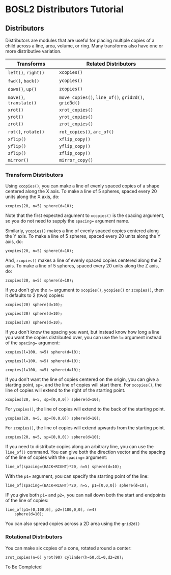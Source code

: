 # BOSL2 Distributors Tutorial

## Distributors

Distributors are modules that are useful for placing multiple copies of a child
across a line, area, volume, or ring.  Many transforms also have one or more
distributive variation.

Transforms              | Related Distributors
----------------------- | ---------------------
`left()`, `right()`     | `xcopies()`
`fwd()`, `back()`       | `ycopies()`
`down()`, `up()`        | `zcopies()`
`move()`, `translate()` | `move_copies()`, `line_of()`, `grid2d()`, `grid3d()`
`xrot()`                | `xrot_copies()`
`yrot()`                | `yrot_copies()`
`zrot()`                | `zrot_copies()`
`rot()`, `rotate()`     | `rot_copies()`, `arc_of()`
`xflip()`               | `xflip_copy()`
`yflip()`               | `yflip_copy()`
`zflip()`               | `zflip_copy()`
`mirror()`              | `mirror_copy()`


### Transform Distributors
Using `xcopies()`, you can make a line of evenly spaced copies of a shape
centered along the X axis.  To make a line of 5 spheres, spaced every 20
units along the X axis, do:
```openscad
xcopies(20, n=5) sphere(d=10);
```
Note that the first expected argument to `xcopies()` is the spacing argument,
so you do not need to supply the `spacing=` argument name.

Similarly, `ycopies()` makes a line of evenly spaced copies centered along the
Y axis. To make a line of 5 spheres, spaced every 20 units along the Y
axis, do:
```openscad
ycopies(20, n=5) sphere(d=10);
```

And, `zcopies()` makes a line of evenly spaced copies centered along the Z axis.
To make a line of 5 spheres, spaced every 20 units along the Z axis, do:
```openscad
zcopies(20, n=5) sphere(d=10);
```

If you don't give the `n=` argument to `xcopies()`, `ycopies()` or `zcopies()`,
then it defaults to 2 (two) copies:
```openscad
xcopies(20) sphere(d=10);
```

```openscad
ycopies(20) sphere(d=10);
```

```openscad
zcopies(20) sphere(d=10);
```

If you don't know the spacing you want, but instead know how long a line you want
the copies distributed over, you can use the `l=` argument instead of the `spacing=`
argument:
```openscad
xcopies(l=100, n=5) sphere(d=10);
```

```openscad
ycopies(l=100, n=5) sphere(d=10);
```

```openscad
zcopies(l=100, n=5) sphere(d=10);
```

If you don't want the line of copies centered on the origin, you can give a starting
point, `sp=`, and the line of copies will start there.  For `xcopies()`, the line of
copies will extend to the right of the starting point.
```openscad
xcopies(20, n=5, sp=[0,0,0]) sphere(d=10);
```

For `ycopies()`, the line of copies will extend to the back of the starting point.
```openscad
ycopies(20, n=5, sp=[0,0,0]) sphere(d=10);
```

For `zcopies()`, the line of copies will extend upwards from the starting point.
```openscad
zcopies(20, n=5, sp=[0,0,0]) sphere(d=10);
```

If you need to distribute copies along an arbitrary line, you can use the
`line_of()` command.  You can give both the direction vector and the spacing
of the line of copies with the `spacing=` argument:
```openscad
line_of(spacing=(BACK+RIGHT)*20, n=5) sphere(d=10);
```

With the `p1=` argument, you can specify the starting point of the line:
```openscad
line_of(spacing=(BACK+RIGHT)*20, n=5, p1=[0,0,0]) sphere(d=10);
```

IF you give both `p1=` and `p2=`, you can nail down both the start and endpoints
of the line of copies:
```openscad
line_of(p1=[0,100,0], p2=[100,0,0], n=4)
    sphere(d=10);
```

You can also spread copies across a 2D area using the `grid2d()`


### Rotational Distributors
You can make six copies of a cone, rotated around a center:
```openscad
zrot_copies(n=6) yrot(90) cylinder(h=50,d1=0,d2=20);
```

To Be Completed


